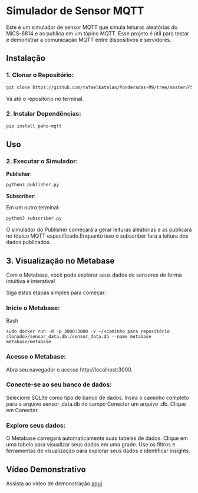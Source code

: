 # Simulador de Sensor MQTT

Este é um simulador de sensor MQTT que simula leituras aleatórias do MiCS-6814 e as publica em um tópico MQTT. Esse projeto é útil para testar e demonstrar a comunicação MQTT entre dispositivos e servidores.

## Instalação

### 1. **Clonar o Repositório:**
   ```bash
   git clone https://github.com/rafaelkatalan/Ponderadas-M9/tree/master/P5
   ```
   Vá até o repositorio no terminal.

### 2. **Instalar Dependências:**

   ```bash
   pip install paho-mqtt
   ```
   
## Uso


### 2. **Executar o Simulador:**

**Publisher**:

   ```bash
   python3 publisher.py
   ```
**Subscriber**:

Em um outro terminal:

   ```bash
   python3 subscriber.py
   ```

   O simulador do Publisher começará a gerar leituras aleatórias e as publicará no tópico MQTT especificado.Enquanto isso o subscriber fará a leitura dos dados publicados.

## 3. Visualização no Metabase
Com o Metabase, você pode explorar seus dados de sensores de forma intuitiva e interativa!

Siga estas etapas simples para começar:

### Inicie o Metabase:

Bash
```
sudo docker run -d -p 3000:3000 -v ~/<caminho para repositório clonado>/sensor_data.db:/sensor_data.db --name metabase metabase/metabase
```

### Acesse o Metabase:

Abra seu navegador e acesse http://localhost:3000.

### Conecte-se ao seu banco de dados:

Selecione SQLite como tipo de banco de dados.
Insira o caminho completo para o arquivo sensor_data.db no campo Conectar um arquivo .db.
Clique em Conectar.

### Explore seus dados:

O Metabase carregará automaticamente suas tabelas de dados.
Clique em uma tabela para visualizar seus dados em uma grade.
Use os filtros e ferramentas de visualização para explorar seus dados e identificar insights.

## Vídeo Demonstrativo

Assista ao vídeo de demonstração [aqui](https://photos.app.goo.gl/juFF74VnDdUqMDtq9).

